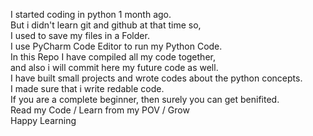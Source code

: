 I started coding in python 1 month ago.
<br>
But i didn't learn git and github at that time so,
<br>
I used to save my files in a Folder.
<br>
I use PyCharm Code Editor to run my Python Code.
<br>
In this Repo I have compiled all my code together,
<br>
and also i will commit here my future code as well.
<br>
I have built small projects and wrote codes about the python concepts.
<br> 
I made sure that i write redable code.
<br>
If you are a complete beginner, then surely you can get benifited.
<br>
Read my Code / Learn from my POV / Grow
<br>
Happy Learning
